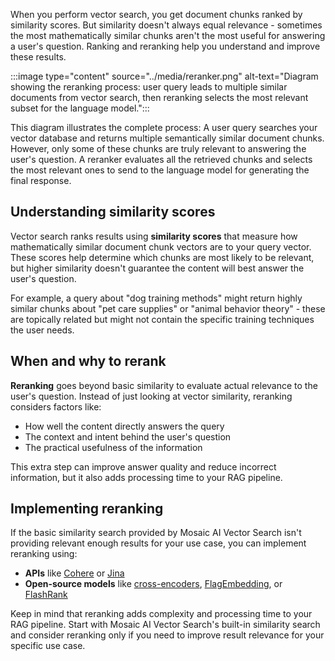 When you perform vector search, you get document chunks ranked by similarity scores. But similarity doesn't always equal relevance - sometimes the most mathematically similar chunks aren't the most useful for answering a user's question. Ranking and reranking help you understand and improve these results.

:::image type="content" source="../media/reranker.png" alt-text="Diagram showing the reranking process: user query leads to multiple similar documents from vector search, then reranking selects the most relevant subset for the language model.":::

This diagram illustrates the complete process: A user query searches your vector database and returns multiple semantically similar document chunks. However, only some of these chunks are truly relevant to answering the user's question. A reranker evaluates all the retrieved chunks and selects the most relevant ones to send to the language model for generating the final response.

## Understanding similarity scores

Vector search ranks results using **similarity scores** that measure how mathematically similar document chunk vectors are to your query vector. These scores help determine which chunks are most likely to be relevant, but higher similarity doesn't guarantee the content will best answer the user's question.

For example, a query about "dog training methods" might return highly similar chunks about "pet care supplies" or "animal behavior theory" - these are topically related but might not contain the specific training techniques the user needs.

## When and why to rerank

**Reranking** goes beyond basic similarity to evaluate actual relevance to the user's question. Instead of just looking at vector similarity, reranking considers factors like:

- How well the content directly answers the query
- The context and intent behind the user's question  
- The practical usefulness of the information

This extra step can improve answer quality and reduce incorrect information, but it also adds processing time to your RAG pipeline.

## Implementing reranking

If the basic similarity search provided by Mosaic AI Vector Search isn't providing relevant enough results for your use case, you can implement reranking using:

- **APIs** like [Cohere](https://cohere.com/rerank) or [Jina](https://jina.ai/reranker/?azure-portal=true)
- **Open-source models** like [cross-encoders](https://www.sbert.net/docs/cross_encoder/pretrained_models.html?azure-portal=true), [FlagEmbedding](https://github.com/FlagOpen/FlagEmbedding?azure-portal=true), or [FlashRank](https://github.com/PrithivirajDamodaran/FlashRank?azure-portal=true)

Keep in mind that reranking adds complexity and processing time to your RAG pipeline. Start with Mosaic AI Vector Search's built-in similarity search and consider reranking only if you need to improve result relevance for your specific use case.